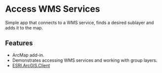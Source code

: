 Access WMS Services
===================

Simple app that connects to a WMS service, finds a desired sublayer and adds it to the map.

## Features

* ArcMap add-in.
* Demonstrates accessing WMS services and working with group layers.
* [ESRI.ArcGIS.Client](http://resources.arcgis.com/en/help/arcobjects-net/componenthelp/index.html#/ESRI_ArcGIS_GISClient/002v0000000r000000/)

##   

